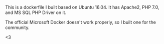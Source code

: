 This is a dockerfile I built based on Ubuntu 16.04. It has Apache2, PHP 7.0, and MS SQL PHP Driver on it. 

The official Microsoft Docker doesn't work properly, so I built one for the community.

<3